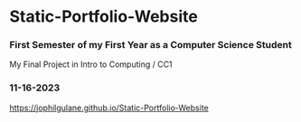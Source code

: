 # Static-Portfolio-Website
### First Semester of my First Year as a Computer Science Student
My Final Project in Intro to Computing / CC1
### 11-16-2023

https://jophilgulane.github.io/Static-Portfolio-Website
